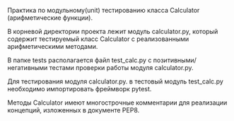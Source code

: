 Практика по модульному(unit) тестированию 
класса Calculator (арифметические функции).

В корневой директории проекта лежит модуль calculator.py, который содержит тестируемый класс Calculator c реализованными
арифметическими методами.

В папке tests располагается файл test_calc.py с позитивными/негативными тестами проверки работы модуля calculator.py.

Для тестирования модуля calculator.py. в тестовый модуль test_calc.py необходимо импортировать фреймворк pytest.

Методы Calculator имеют многострочные комментарии для реализации концепций, изложенных в документе PEP8.